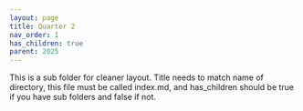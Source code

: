 ```yaml
---
layout: page
title: Quarter 2
nav_order: 1
has_children: true
parent: 2025
---
```


This is a sub folder for cleaner layout. Title needs to match name of directory, this file must be called index.md, and has_children should be true if you have sub folders and false if not. 